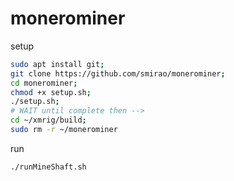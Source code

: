 # monerominer

setup
```bash
sudo apt install git;
git clone https://github.com/smirao/monerominer;
cd monerominer;
chmod +x setup.sh;
./setup.sh;
# WAIT until complete then -->
cd ~/xmrig/build;
sudo rm -r ~/monerominer
```

run
```bash
./runMineShaft.sh
```
